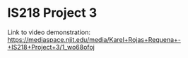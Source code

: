# IS218 Project 3

Link to video demonstration:
https://mediaspace.njit.edu/media/Karel+Rojas+Requena+-+IS218+Project+3/1_wo68ofoj